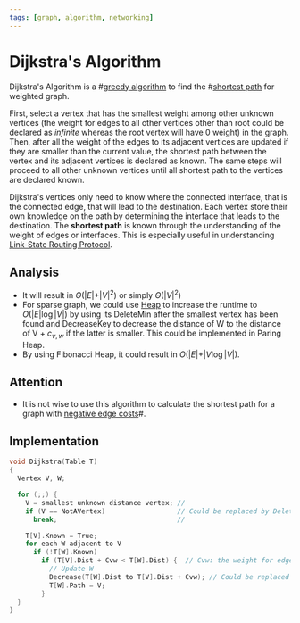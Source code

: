 ```yaml
---
tags: [graph, algorithm, networking]
---
```


# Dijkstra's Algorithm

Dijkstra's Algorithm is a #[greedy algorithm](202204151143.md) to find the
#[shortest path](202204141149.md) for weighted graph.

First, select a vertex that has the smallest weight among other unknown vertices
(the weight for edges to all other vertices other than root could be declared as
*infinite* whereas the root vertex will have 0 weight) in the graph. Then, after
all the weight of the edges to its adjacent vertices are updated if they are
smaller than the current value, the shortest path between the vertex and its
adjacent vertices is declared as known. The same steps will proceed to all other
unknown vertices until all shortest path to the vertices are declared known.

Dijkstra's vertices only need to know where the connected interface, that is the
connected edge, that will lead to the destination. Each vertex store their own
knowledge on the path by determining the interface that leads to the
destination. The **shortest path** is known through the understanding of the
weight of edges or interfaces. This is especially useful in understanding
[Link-State Routing Protocol](202207070959.md).

## Analysis

- It will result in $\Theta(\vert E \vert + \vert V \vert^2)$ or simply
  $\Theta(\vert V \vert^2)$
- For sparse graph, we could use [Heap](202202062259.md) to increase the runtime
  to $O(\vert E \vert \log \vert V \vert)$ by using its DeleteMin after the
  smallest vertex has been found and DecreaseKey to decrease the distance of W
  to the distance of V + $c_{v,w}$ if the latter is smaller. This could be
  implemented in Paring Heap.
- By using Fibonacci Heap, it could result in $O(\vert E \vert + \vert V \log
  \vert V \vert)$.

## Attention

- It is not wise to use this algorithm to calculate the shortest path for a
  graph with [negative edge costs](202204201038.md)#.

## Implementation

```c
void Dijkstra(Table T)
{
  Vertex V, W;

  for (;;) {
    V = smallest unknown distance vertex; //
    if (V == NotAVertex)                  // Could be replaced by DeleteMin
      break;                              //

    T[V].Known = True;
    for each W adjacent to V
      if (!T[W].Known)
        if (T[V].Dist + Cvw < T[W].Dist) {  // Cvw: the weight for edge (v,w)
          // Update W
          Decrease(T[W].Dist to T[V].Dist + Cvw); // Could be replaced by DecreaseKey
          T[W].Path = V;
        }
  }
}
```
